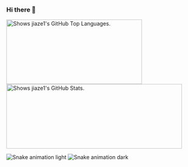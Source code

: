### Hi there 👋

<a href="https://github.com/jiaze1">
  <picture>
  <source media="(prefers-color-scheme: dark)" srcset="https://github-readme-stats.vercel.app/api/top-langs/?username=jiaze1&layout=compact&locale=en&hide_border=true&theme=dark">
  <img alt="Shows jiaze1's GitHub Top Languages." src="https://github-readme-stats.vercel.app/api/top-langs/?username=jiaze1&layout=compact&locale=cn&hide_border=true&hide_title=true&theme=default" width="355" height="170">
</picture>
</a>
<a href="https://github.com/jiaze1">
  <picture>
  <source media="(prefers-color-scheme: dark)" srcset="https://github-readme-stats.vercel.app/api?username=jiaze1&hide=prs&count_private=true&show_icons=true&locale=en&hide_border=true&rank_icon=github&theme=dark">
  <img alt="Shows jiaze1's GitHub Stats." src="https://github-readme-stats.vercel.app/api?username=jiaze1&hide=prs&count_private=true&show_icons=true&locale=cn&hide_border=true&hide_title=true&rank_icon=percentile&theme=default" width="460" height="170">
</picture>
</a>

![Snake animation light](https://raw.githubusercontent.com/jiaze1/jiaze1/output/github-contribution-grid-snake-light.svg#gh-light-mode-only)
![Snake animation dark](https://raw.githubusercontent.com/jiaze1/jiaze1/output/github-contribution-grid-snake-dark.svg#gh-dark-mode-only)

<!--
**jiaze1/jiaze1** is a ✨ _special_ ✨ repository because its `README.md` (this file) appears on your GitHub profile.

Here are some ideas to get you started:

- 🔭 I’m currently working on ...
- 🌱 I’m currently learning ...
- 👯 I’m looking to collaborate on ...
- 🤔 I’m looking for help with ...
- 💬 Ask me about ...
- 📫 How to reach me: ...
- 😄 Pronouns: ...
- ⚡ Fun fact: ...

参考：https://www.cnblogs.com/BNTang/articles/13629840.html
-->
